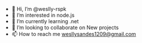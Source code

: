- 👋 Hi, I’m @weslly-rspk
- 👀 I’m interested in node.js
- 🌱 I’m currently learning .net
- 💞️ I’m looking to collaborate on New projects
- 📫 How to reach me wesllysandes1209@gmail.com

<!---
weslly-rspk/weslly-rspk is a ✨ special ✨ repository because its `README.md` (this file) appears on your GitHub profile.
You can click the Preview link to take a look at your changes.
--->
